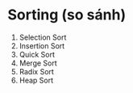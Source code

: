 # Sorting (so sánh)
1. Selection Sort
2. Insertion Sort
3. Quick Sort
4. Merge Sort
5. Radix Sort
6. Heap Sort
